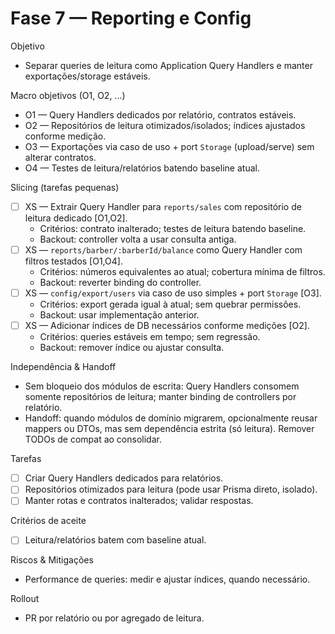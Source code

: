 # Fase 7 — Reporting e Config

Objetivo
- Separar queries de leitura como Application Query Handlers e manter exportações/storage estáveis.

Macro objetivos (O1, O2, ...)
- O1 — Query Handlers dedicados por relatório, contratos estáveis.
- O2 — Repositórios de leitura otimizados/isolados; índices ajustados conforme medição.
- O3 — Exportações via caso de uso + port `Storage` (upload/serve) sem alterar contratos.
- O4 — Testes de leitura/relatórios batendo baseline atual.

Slicing (tarefas pequenas)
- [ ] XS — Extrair Query Handler para `reports/sales` com repositório de leitura dedicado [O1,O2].
  - Critérios: contrato inalterado; testes de leitura batendo baseline.
  - Backout: controller volta a usar consulta antiga.
- [ ] XS — `reports/barber/:barberId/balance` como Query Handler com filtros testados [O1,O4].
  - Critérios: números equivalentes ao atual; cobertura mínima de filtros.
  - Backout: reverter binding do controller.
- [ ] XS — `config/export/users` via caso de uso simples + port `Storage` [O3].
  - Critérios: export gerada igual à atual; sem quebrar permissões.
  - Backout: usar implementação anterior.
- [ ] XS — Adicionar índices de DB necessários conforme medições [O2].
  - Critérios: queries estáveis em tempo; sem regressão.
  - Backout: remover índice ou ajustar consulta.

Independência & Handoff
- Sem bloqueio dos módulos de escrita: Query Handlers consomem somente repositórios de leitura; manter binding de controllers por relatório.
- Handoff: quando módulos de domínio migrarem, opcionalmente reusar mappers ou DTOs, mas sem dependência estrita (só leitura). Remover TODOs de compat ao consolidar.

Tarefas
- [ ] Criar Query Handlers dedicados para relatórios.
- [ ] Repositórios otimizados para leitura (pode usar Prisma direto, isolado).
- [ ] Manter rotas e contratos inalterados; validar respostas.

Critérios de aceite
- [ ] Leitura/relatórios batem com baseline atual.

Riscos & Mitigações
- Performance de queries: medir e ajustar índices, quando necessário.

Rollout
- PR por relatório ou por agregado de leitura.
